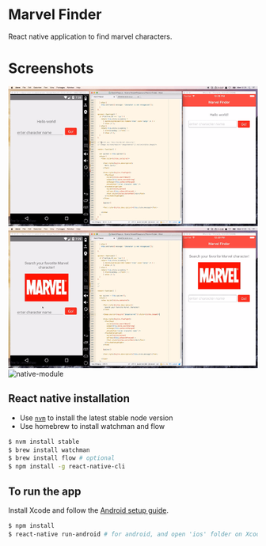 # Marvel Finder
React native application to find marvel characters.

# Screenshots

![live-reload](screenshots/rn_live_reload.gif)
![android](screenshots/rn_android.gif)
![native-module](screenshots/rn_ios_native_module.gif)

## React native installation

- Use [`nvm`](https://github.com/creationix/nvm) to install the latest stable node version
- Use homebrew to install watchman and flow

```sh
$ nvm install stable
$ brew install watchman
$ brew install flow # optional
$ npm install -g react-native-cli
```

## To run the app

Install Xcode and follow the [Android setup guide](https://facebook.github.io/react-native/docs/android-setup.html).

```sh
$ npm install
$ react-native run-android # for android, and open 'ios' folder on Xcode for iOS
```
